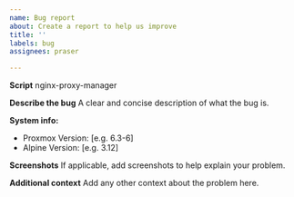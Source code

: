 ```yaml
---
name: Bug report
about: Create a report to help us improve
title: ''
labels: bug
assignees: praser

---
```


**Script**
nginx-proxy-manager

**Describe the bug**
A clear and concise description of what the bug is.

**System info:**
 - Proxmox Version: [e.g. 6.3-6]
 - Alpine Version: [e.g. 3.12]

**Screenshots**
If applicable, add screenshots to help explain your problem.

**Additional context**
Add any other context about the problem here.
